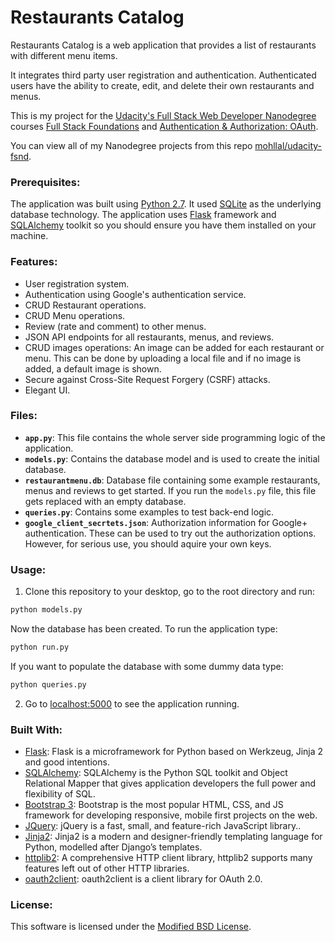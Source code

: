 # Restaurants Catalog

Restaurants Catalog is a web application that provides a list of restaurants with different menu items. 

It integrates third party user registration and authentication. Authenticated users have the ability to create, edit, and delete their own restaurants and menus.

This is my project for the [Udacity's Full Stack Web Developer Nanodegree](https://www.udacity.com/course/full-stack-web-developer-nanodegree--nd004) courses [Full Stack Foundations](https://www.udacity.com/course/full-stack-foundations--ud088) and [Authentication & Authorization: OAuth](https://www.udacity.com/course/authentication-authorization-oauth--ud330).

You can view all of my Nanodegree projects from this repo [mohllal/udacity-fsnd](https://github.com/mohllal/udacity-fsnd).

### Prerequisites:
The application was built using [Python 2.7](https://www.python.org/downloads/).
It used [SQLite](https://www.sqlite.org/) as the underlying database technology.
The application uses [Flask](http://flask.pocoo.org/) framework and [SQLAlchemy](https://www.sqlalchemy.org/) toolkit so you should ensure you have them installed on your machine.

### Features:
- User registration system.
- Authentication using Google's authentication service.
- CRUD Restaurant operations.
- CRUD Menu operations.
- Review (rate and comment) to other menus.
- JSON API endpoints for all restaurants, menus, and reviews.
- CRUD images operations: An image can be added for each restaurant or menu. This can be done by uploading a local file and if no image is added, a default image is shown.
- Secure against Cross-Site Request Forgery (CSRF) attacks.
- Elegant UI.

### Files:
- **`app.py`**: This file contains the whole server side programming logic of the application.
- **`models.py`**: Contains the database model and is used to create the initial database.
- **`restaurantmenu.db`**: Database file containing some example restaurants, menus and reviews to get started. If you run the `models.py` file, this file gets replaced with an empty database.
- **`queries.py`**: Contains some examples to test back-end logic.
- **`google_client_secrtets.json`**: Authorization information for Google+ authentication. These can be used to try out the authorization options. However, for serious use, you should aquire your own keys.

### Usage:
1. Clone this repository to your desktop, go to the root directory and run:
```python
python models.py
```
Now the database has been created. To run the application type:
```python
python run.py
```
If you want to populate the database with some dummy data type:
```python
python queries.py
```

2. Go to [localhost:5000](http://127.0.0.1:5000/) to see the application running.

### Built With:
- [Flask](http://flask.pocoo.org/): Flask is a microframework for Python based on Werkzeug, Jinja 2 and good intentions.
- [SQLAlchemy](https://www.sqlalchemy.org/): SQLAlchemy is the Python SQL toolkit and Object Relational Mapper that gives application developers the full power and flexibility of SQL.
- [Bootstrap 3](http://getbootstrap.com/): Bootstrap is the most popular HTML, CSS, and JS framework for developing responsive, mobile first projects on the web.
- [JQuery](https://jquery.com/): jQuery is a fast, small, and feature-rich JavaScript library..
- [Jinja2](http://jinja.pocoo.org/docs/2.9/): Jinja2 is a modern and designer-friendly templating language for Python, modelled after Django’s templates.
- [httplib2](https://pypi.python.org/pypi/httplib2/0.9.2): A comprehensive HTTP client library, httplib2 supports many features left out of other HTTP libraries.
- [oauth2client](https://pypi.python.org/pypi/oauth2client): oauth2client is a client library for OAuth 2.0.

### License:
This software is licensed under the [Modified BSD License](https://opensource.org/licenses/BSD-3-Clause).
